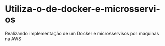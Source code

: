 # Utiliza-o-de-docker-e-microsservi-os
Realizando implementação de um Docker e microsservisos por maquinas na AWS 
